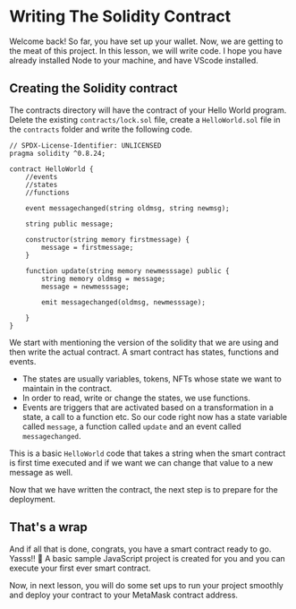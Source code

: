 ﻿# Writing The Solidity Contract

Welcome back! So far, you have set up your wallet. Now, we are getting to the meat of this project. In this lesson, we will write code. I hope you have already installed Node to your machine, and have VScode installed.

## Creating the Solidity contract

The contracts directory will have the contract of your Hello World program. Delete the existing `contracts/lock.sol` file, create a `HelloWorld.sol` file in the `contracts` folder and write the following code.

```
// SPDX-License-Identifier: UNLICENSED
pragma solidity ^0.8.24;

contract HelloWorld {
    //events
    //states
    //functions

    event messagechanged(string oldmsg, string newmsg);

    string public message;

    constructor(string memory firstmessage) {
        message = firstmessage;
    }

    function update(string memory newmesssage) public {
        string memory oldmsg = message;
        message = newmesssage;

        emit messagechanged(oldmsg, newmesssage);

    }
}

```

We start with mentioning the version of the solidity that we are using and then write the actual contract. A smart contract has states, functions and events.

- The states are usually variables, tokens, NFTs whose state we want to maintain in the contract.
- In order to read, write or change the states, we use functions.
- Events are triggers that are activated based on a transformation in a state, a call to a function etc. So our code right now has a state variable called `message`, a function called `update` and an event called `messagechanged`.

This is a basic `HelloWorld` code that takes a string when the smart contract is first time executed and if we want we can change that value to a new message as well.

Now that we have written the contract, the next step is to prepare for the deployment.

## That's a wrap

And if all that is done, congrats, you have a smart contract ready to go. Yasss!! 🚀 A basic sample JavaScript project is created for you and you can execute your first ever smart contract.

Now, in next lesson, you will do some set ups to run your project smoothly and deploy your contract to your MetaMask contract address.
